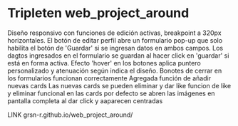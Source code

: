 # Tripleten web_project_around
Diseño responsivo con funciones de edición activas, breakpoint a 320px horizontales.
El botón de editar perfil abre un formulario pop-up que solo habilita el botón de 'Guardar' si se ingresan datos en ambos campos.
Los dagtos ingresados en el formulario se guardan al hacer click en 'guardar' si está en forma activa.
Efecto 'hover' en los botones aplica puntero personalizado y atenuación según indica el diseño.
Bonotes de cerrar en los formularios funcionan correctamente
Agregada función de añadir nuevas cards
Las nuevas cards se pueden eliminar y dar like
funcion de like y eliminar funcional en las cards por defecto
se abren las imágenes en pantalla completa al dar click y aaparecen centradas

LINK grsn-r.github.io/web_project_around/
